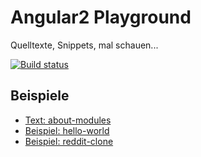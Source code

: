 # Angular2 Playground
Quelltexte, Snippets, mal schauen...

[![Build status](https://api.travis-ci.org/Angular2Buch/code.svg)](https://travis-ci.org/Angular2Buch/code)

## Beispiele

* [Text: about-modules](about-modules)
* [Beispiel: hello-world](hello-world)
* [Beispiel: reddit-clone](reddit-clone)

